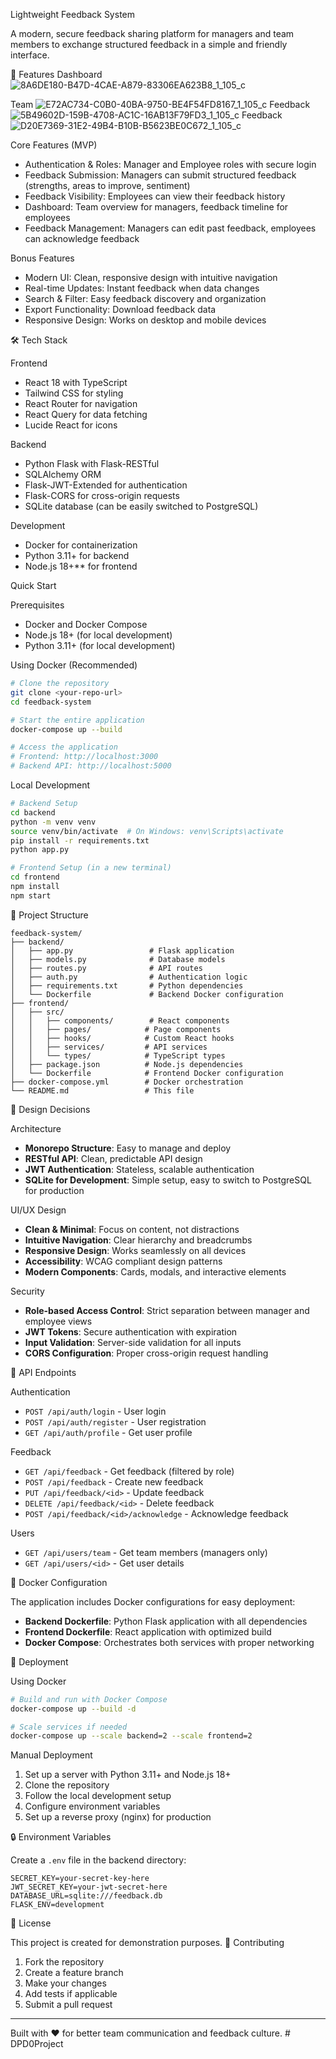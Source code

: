  Lightweight Feedback System

A modern, secure feedback sharing platform for managers and team members to exchange structured feedback in a simple and friendly interface.

 🌟 Features
 Dashboard
 ![8A6DE180-B47D-4CAE-A879-83306EA623B8_1_105_c](https://github.com/user-attachments/assets/5c5215cf-7ae4-4869-93a4-80c86e24c0f4)

 Team
 ![E72AC734-C0B0-40BA-9750-BE4F54FD8167_1_105_c](https://github.com/user-attachments/assets/fd846053-ba12-49a9-8047-0c852ca92087)
 Feedback
![5B49602D-159B-4708-AC1C-16AB13F79FD3_1_105_c](https://github.com/user-attachments/assets/c59bbf6c-858b-475c-beeb-dfcad6848aab)
Feedback
![D20E7369-31E2-49B4-B10B-B5623BE0C672_1_105_c](https://github.com/user-attachments/assets/00f6c5bd-2003-4240-8953-5eadf598bdb6)

 

Core Features (MVP)
- Authentication & Roles: Manager and Employee roles with secure login
- Feedback Submission: Managers can submit structured feedback (strengths, areas to improve, sentiment)
- Feedback Visibility: Employees can view their feedback history
- Dashboard: Team overview for managers, feedback timeline for employees
- Feedback Management: Managers can edit past feedback, employees can acknowledge feedback

Bonus Features
- Modern UI: Clean, responsive design with intuitive navigation
- Real-time Updates: Instant feedback when data changes
- Search & Filter: Easy feedback discovery and organization
- Export Functionality: Download feedback data
- Responsive Design: Works on desktop and mobile devices

 🛠️ Tech Stack

Frontend
- React 18 with TypeScript
- Tailwind CSS for styling
- React Router for navigation
- React Query for data fetching
- Lucide React for icons

 Backend
- Python Flask with Flask-RESTful
- SQLAlchemy ORM
- Flask-JWT-Extended for authentication
- Flask-CORS for cross-origin requests
- SQLite database (can be easily switched to PostgreSQL)

Development
- Docker for containerization
- Python 3.11+ for backend
- Node.js 18+** for frontend

 Quick Start

 Prerequisites
- Docker and Docker Compose
- Node.js 18+ (for local development)
- Python 3.11+ (for local development)

 Using Docker (Recommended)
```bash
# Clone the repository
git clone <your-repo-url>
cd feedback-system

# Start the entire application
docker-compose up --build

# Access the application
# Frontend: http://localhost:3000
# Backend API: http://localhost:5000
```

 Local Development
```bash
# Backend Setup
cd backend
python -m venv venv
source venv/bin/activate  # On Windows: venv\Scripts\activate
pip install -r requirements.txt
python app.py

# Frontend Setup (in a new terminal)
cd frontend
npm install
npm start
```
📁 Project Structure

```
feedback-system/
├── backend/
│   ├── app.py                 # Flask application
│   ├── models.py              # Database models
│   ├── routes.py              # API routes
│   ├── auth.py                # Authentication logic
│   ├── requirements.txt       # Python dependencies
│   └── Dockerfile             # Backend Docker configuration
├── frontend/
│   ├── src/
│   │   ├── components/        # React components
│   │   ├── pages/            # Page components
│   │   ├── hooks/            # Custom React hooks
│   │   ├── services/         # API services
│   │   └── types/            # TypeScript types
│   ├── package.json          # Node.js dependencies
│   └── Dockerfile            # Frontend Docker configuration
├── docker-compose.yml        # Docker orchestration
└── README.md                 # This file
```

 🎨 Design Decisions

 Architecture
- **Monorepo Structure**: Easy to manage and deploy
- **RESTful API**: Clean, predictable API design
- **JWT Authentication**: Stateless, scalable authentication
- **SQLite for Development**: Simple setup, easy to switch to PostgreSQL for production

 UI/UX Design
- **Clean & Minimal**: Focus on content, not distractions
- **Intuitive Navigation**: Clear hierarchy and breadcrumbs
- **Responsive Design**: Works seamlessly on all devices
- **Accessibility**: WCAG compliant design patterns
- **Modern Components**: Cards, modals, and interactive elements

 Security
- **Role-based Access Control**: Strict separation between manager and employee views
- **JWT Tokens**: Secure authentication with expiration
- **Input Validation**: Server-side validation for all inputs
- **CORS Configuration**: Proper cross-origin request handling

🔧 API Endpoints

 Authentication
- `POST /api/auth/login` - User login
- `POST /api/auth/register` - User registration
- `GET /api/auth/profile` - Get user profile

Feedback
- `GET /api/feedback` - Get feedback (filtered by role)
- `POST /api/feedback` - Create new feedback
- `PUT /api/feedback/<id>` - Update feedback
- `DELETE /api/feedback/<id>` - Delete feedback
- `POST /api/feedback/<id>/acknowledge` - Acknowledge feedback

 Users
- `GET /api/users/team` - Get team members (managers only)
- `GET /api/users/<id>` - Get user details

🐳 Docker Configuration

The application includes Docker configurations for easy deployment:

- **Backend Dockerfile**: Python Flask application with all dependencies
- **Frontend Dockerfile**: React application with optimized build
- **Docker Compose**: Orchestrates both services with proper networking

🚀 Deployment

 Using Docker
```bash
# Build and run with Docker Compose
docker-compose up --build -d

# Scale services if needed
docker-compose up --scale backend=2 --scale frontend=2
```

 Manual Deployment
1. Set up a server with Python 3.11+ and Node.js 18+
2. Clone the repository
3. Follow the local development setup
4. Configure environment variables
5. Set up a reverse proxy (nginx) for production

 🔒 Environment Variables

Create a `.env` file in the backend directory:

```env
SECRET_KEY=your-secret-key-here
JWT_SECRET_KEY=your-jwt-secret-here
DATABASE_URL=sqlite:///feedback.db
FLASK_ENV=development
```

📝 License

This project is created for demonstration purposes.
 🤝 Contributing

1. Fork the repository
2. Create a feature branch
3. Make your changes
4. Add tests if applicable
5. Submit a pull request

---

Built with ❤️ for better team communication and feedback culture. # DPD0Project
